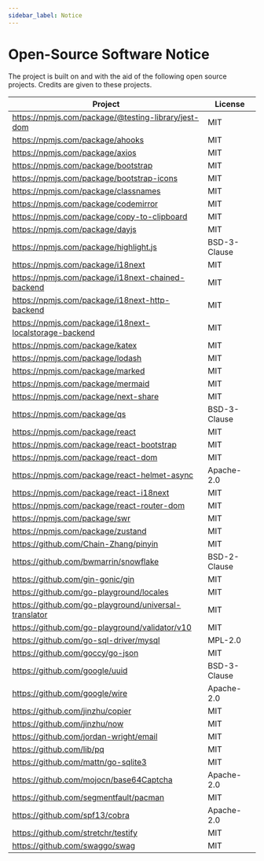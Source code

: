 ```yaml
---
sidebar_label: Notice
---
```


# Open-Source Software Notice

The project is built on and with the aid of the following open source projects. Credits are given to these projects.

| Project                                                | License      |
| ------------------------------------------------------ | ------------ |
| https://npmjs.com/package/@testing-library/jest-dom    | MIT          |
| https://npmjs.com/package/ahooks                       | MIT          |
| https://npmjs.com/package/axios                        | MIT          |
| https://npmjs.com/package/bootstrap                    | MIT          |
| https://npmjs.com/package/bootstrap-icons              | MIT          |
| https://npmjs.com/package/classnames                   | MIT          |
| https://npmjs.com/package/codemirror                   | MIT          |
| https://npmjs.com/package/copy-to-clipboard            | MIT          |
| https://npmjs.com/package/dayjs                        | MIT          |
| https://npmjs.com/package/highlight.js                 | BSD-3-Clause |
| https://npmjs.com/package/i18next                      | MIT          |
| https://npmjs.com/package/i18next-chained-backend      | MIT          |
| https://npmjs.com/package/i18next-http-backend         | MIT          |
| https://npmjs.com/package/i18next-localstorage-backend | MIT          |
| https://npmjs.com/package/katex                        | MIT          |
| https://npmjs.com/package/lodash                       | MIT          |
| https://npmjs.com/package/marked                       | MIT          |
| https://npmjs.com/package/mermaid                      | MIT          |
| https://npmjs.com/package/next-share                   | MIT          |
| https://npmjs.com/package/qs                           | BSD-3-Clause |
| https://npmjs.com/package/react                        | MIT          |
| https://npmjs.com/package/react-bootstrap              | MIT          |
| https://npmjs.com/package/react-dom                    | MIT          |
| https://npmjs.com/package/react-helmet-async           | Apache-2.0   |
| https://npmjs.com/package/react-i18next                | MIT          |
| https://npmjs.com/package/react-router-dom             | MIT          |
| https://npmjs.com/package/swr                          | MIT          |
| https://npmjs.com/package/zustand                      | MIT          |
| https://github.com/Chain-Zhang/pinyin                  | MIT          |
| https://github.com/bwmarrin/snowflake                  | BSD-2-Clause |
| https://github.com/gin-gonic/gin                       | MIT          |
| https://github.com/go-playground/locales               | MIT          |
| https://github.com/go-playground/universal-translator  | MIT          |
| https://github.com/go-playground/validator/v10         | MIT          |
| https://github.com/go-sql-driver/mysql                 | MPL-2.0      |
| https://github.com/goccy/go-json                       | MIT          |
| https://github.com/google/uuid                         | BSD-3-Clause |
| https://github.com/google/wire                         | Apache-2.0   |
| https://github.com/jinzhu/copier                       | MIT          |
| https://github.com/jinzhu/now                          | MIT          |
| https://github.com/jordan-wright/email                 | MIT          |
| https://github.com/lib/pq                              | MIT          |
| https://github.com/mattn/go-sqlite3                    | MIT          |
| https://github.com/mojocn/base64Captcha                | Apache-2.0   |
| https://github.com/segmentfault/pacman                 | MIT          |
| https://github.com/spf13/cobra                         | Apache-2.0   |
| https://github.com/stretchr/testify                    | MIT          |
| https://github.com/swaggo/swag                         | MIT          |
